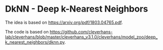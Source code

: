 # DkNN - Deep k-Nearest Neighbors

The idea is based on https://arxiv.org/pdf/1803.04765.pdf.

The code is based on https://github.com/cleverhans-lab/cleverhans/blob/master/cleverhans_v3.1.0/cleverhans/model_zoo/deep_k_nearest_neighbors/dknn.py.

